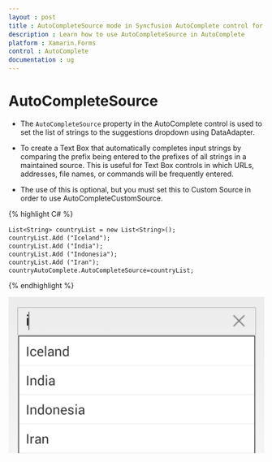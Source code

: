 ```yaml
---
layout : post
title : AutoCompleteSource mode in Syncfusion AutoComplete control for Xamarin.Forms
description : Learn how to use AutoCompleteSource in AutoComplete
platform : Xamarin.Forms
control : AutoComplete
documentation : ug
---
```


# AutoCompleteSource 

* The `AutoCompleteSource` property in the AutoComplete control is used to set the list of strings to the suggestions dropdown using DataAdapter.

* To create a Text Box that automatically completes input strings by comparing the prefix being entered to the prefixes of all strings in a maintained source. This is useful for Text Box controls in which URLs, addresses, file names, or commands will be frequently entered.

* The use of this is optional, but you must set this to Custom Source in order to use AutoCompleteCustomSource.
	
{% highlight C# %}
	
   	List<String> countryList = new List<String>(); 
	countryList.Add ("Iceland");
	countryList.Add ("India");
	countryList.Add ("Indonesia");
	countryList.Add ("Iran");
  	countryAutoComplete.AutoCompleteSource=countryList;
	 
{% endhighlight %}
	
![](images/autocompletesource.png)

